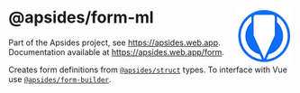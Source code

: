 # <img src="https://github.com/bt7s7k7/Apsides/raw/master/logo.png" height="100" alt="Apsides logo" align="right" /> @apsides/form-ml

Part of the Apsides project, see https://apsides.web.app. Documentation available at https://apsides.web.app/form.

Creates form definitions from [`@apsides/struct`](https://github.com/bt7s7k7/Struct) types. To interface with Vue use [`@apsides/form-builder`](https://github.com/bt7s7k7/Apsides/blob/master/docs/form-builder.md).
